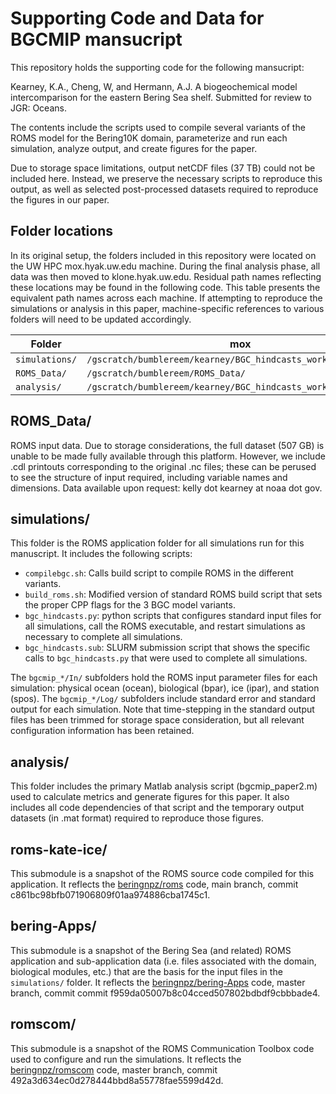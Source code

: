 # Supporting Code and Data for BGCMIP mansucript

This repository holds the supporting code for the following mansucript:

Kearney, K.A., Cheng, W, and Hermann, A.J. A biogeochemical model intercomparison for the eastern Bering Sea shelf.  Submitted for review to JGR: Oceans.

The contents include the scripts used to compile several variants of the ROMS model for the Bering10K domain, parameterize and run each simulation, analyze output, and create figures for the paper.

Due to storage space limitations, output netCDF files (37 TB) could not be included here.  Instead, we preserve the necessary scripts to reproduce this output, as well as selected post-processed datasets required to reproduce the figures in our paper.

## Folder locations

In its original setup, the folders included in this repository were located on the UW HPC mox.hyak.uw.edu machine.  During the final analysis phase, all data was then moved to klone.hyak.uw.edu.  Residual path names reflecting these locations may be found in the following code.  This table presents the equivalent path names across each machine.  If attempting to reproduce the simulations or analysis in this paper, machine-specific references to various folders will need to be updated accordingly.

| Folder | mox | klone |
| ------ | --- | ----- |
| ``simulations/`` | ``/gscratch/bumblereem/kearney/BGC_hindcasts_workdir/`` | ``/gscratch/cicoes/GR011377_bgcmip/BGC_hindcasts_workdir/`` |
| ``ROMS_Data/`` | ``/gscratch/bumblereem/ROMS_Data/`` | ``/gscratch/cicoes/GR011377_bgcmip/ROMS_Data/`` |
| ``analysis/`` | ``/gscratch/bumblereem/kearney/BGC_hindcasts_workdir/analysis/`` | ``/gscratch/cicoes/GR011377_bgcmip/BGC_hindcasts_workdir/analysis/``


## ROMS\_Data/

ROMS input data.  Due to storage considerations, the full dataset (507 GB) is unable to be made fully available through this platform.  However, we include .cdl printouts corresponding to the original .nc files; these can be perused to see the structure of input required, including variable names and dimensions.  Data available upon request: kelly dot kearney at noaa dot gov.

## simulations/

This folder is the ROMS application folder for all simulations run for this manuscript.  It includes the following scripts:

- ``compilebgc.sh``: Calls build script to compile ROMS in the different variants.
- ``build_roms.sh``: Modified version of standard ROMS build script that sets the proper CPP flags for the 3 BGC model variants.
- ``bgc_hindcasts.py``: python scripts that configures standard input files for all simulations, call the ROMS executable, and restart simulations as necessary to complete all simulations.
- ``bgc_hindcasts.sub``: SLURM submission script that shows the specific calls to ``bgc_hindcasts.py`` that were used to complete all simulations.

The ``bgcmip_*/In/`` subfolders hold the ROMS input parameter files for each simulation: physical ocean (ocean), biological (bpar), ice (ipar), and station (spos).  The ``bgcmip_*/Log/`` subfolders include standard error and standard output for each simulation.  Note that time-stepping in the standard output files has been trimmed for storage space consideration, but all relevant configuration information has been retained.

## analysis/

This folder includes the primary Matlab analysis script (bgcmip_paper2.m) used to calculate metrics and generate figures for this paper.  It also includes all code dependencies of that script and the temporary output datasets (in .mat format) required to reproduce those figures.

## roms-kate-ice/

This submodule is a snapshot of the ROMS source code compiled for this application.  It reflects the [beringnpz/roms](https://github.com/beringnpz/roms) code, main branch, commit c861bc98bfb071906809f01aa974886cba1745c1.

## bering-Apps/

This submodule is a snapshot of the Bering Sea (and related) ROMS application and sub-application data (i.e. files associated with the domain, biological modules, etc.) that are the basis for the input files in the ``simulations/`` folder.  It reflects the [beringnpz/bering-Apps](https://github.com/beringnpz/bering-Apps) code, master branch, commit commit f959da05007b8c04cced507802bdbdf9cbbbade4.

## romscom/

This submodule is a snapshot of the ROMS Communication Toolbox code used to configure and run the simulations.  It reflects the [beringnpz/romscom](https://github.com/beringnpz/romscom) code, master branch, commit 492a3d634ec0d278444bbd8a55778fae5599d42d.




